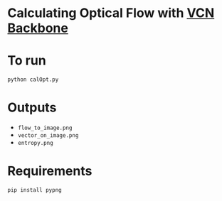 # Calculating Optical Flow with [VCN Backbone](https://papers.nips.cc/paper/8367-volumetric-correspondence-networks-for-optical-flow.pdf)

# To run
```
python calOpt.py
```

# Outputs
* `flow_to_image.png`
* `vector_on_image.png`
* `entropy.png`

# Requirements
```
pip install pypng
```